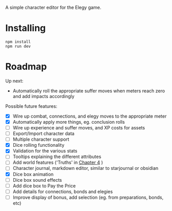 A simple character editor for the Elegy game.

# Installing

```
npm install
npm run dev
```

# Roadmap

Up next:
 - Automatically roll the appropriate suffer moves when meters reach zero and add impacts accordingly

Possible future features:
- [x] Wire up combat, connections, and elegy moves to the appropriate meter
- [x] Automatically apply more things, eg. conclusion rolls
- [ ] Wire up experience and suffer moves, and XP costs for assets
- [ ] Export/Import character data
- [ ] Multiple character support
- [x] Dice rolling functionality
- [x] Validation for the various stats
- [ ] Tooltips explaining the different attributes
- [ ] Add world features ('Truths' in [Chapter 4](/docs/elegy/chapters/chapter4-world.md) )
- [ ] Character journal, markdown editor, similar to starjournal or obsidian
- [x] Dice box animation
- [ ] Dice box sound effects
- [ ] Add dice box to Pay the Price
- [ ] Add details for connections, bonds and elegies
- [ ] Improve display of bonus, add selection (eg. from preparations, bonds, etc)

